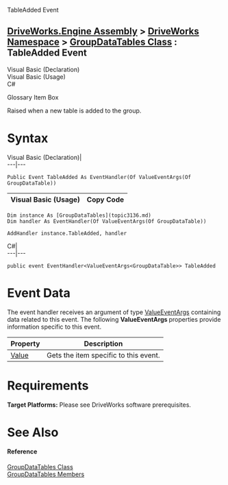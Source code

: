 TableAdded Event   
  
[DriveWorks.Engine Assembly](topic2156.md) > [DriveWorks Namespace](topic2159.md) > [GroupDataTables Class](topic3136.md) : TableAdded Event  
---  
  
Visual Basic (Declaration)    
Visual Basic (Usage)    
C# 

Glossary Item Box

Raised when a new table is added to the group. 

# Syntax

Visual Basic (Declaration)|   
---|---  
      
    
    Public Event TableAdded As EventHandler(Of ValueEventArgs(Of GroupDataTable))  
  
Visual Basic (Usage)| Copy Code  
---|---  
      
    
    Dim instance As [GroupDataTables](topic3136.md)
    Dim handler As EventHandler(Of ValueEventArgs(Of GroupDataTable))
     
    AddHandler instance.TableAdded, handler  
  
C#|   
---|---  
      
    
    public event EventHandler<ValueEventArgs<GroupDataTable>> TableAdded  
  
# Event Data

The event handler receives an argument of type [ValueEventArgs<T>](topic5843.md) containing data related to this event. The following **ValueEventArgs <T>** properties provide information specific to this event.

Property| Description  
---|---  
[Value](topic5850.md)| Gets the item specific to this event.   
  
# Requirements

**Target Platforms:** Please see DriveWorks software prerequisites.

# See Also

#### Reference

[GroupDataTables Class](topic3136.md)   
[GroupDataTables Members](topic3137.md)


